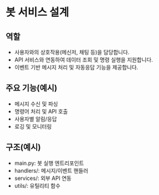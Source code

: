 # 봇 서비스 설계

## 역할
- 사용자와의 상호작용(메신저, 채팅 등)을 담당합니다.
- API 서비스와 연동하여 데이터 조회 및 명령 실행을 지원합니다.
- 이벤트 기반 메시지 처리 및 자동응답 기능을 제공합니다.

## 주요 기능(예시)
- 메시지 수신 및 파싱
- 명령어 처리 및 API 호출
- 사용자별 알림/응답
- 로깅 및 모니터링

## 구조(예시)
- main.py: 봇 실행 엔트리포인트
- handlers/: 메시지/이벤트 핸들러
- services/: 외부 API 연동
- utils/: 유틸리티 함수 